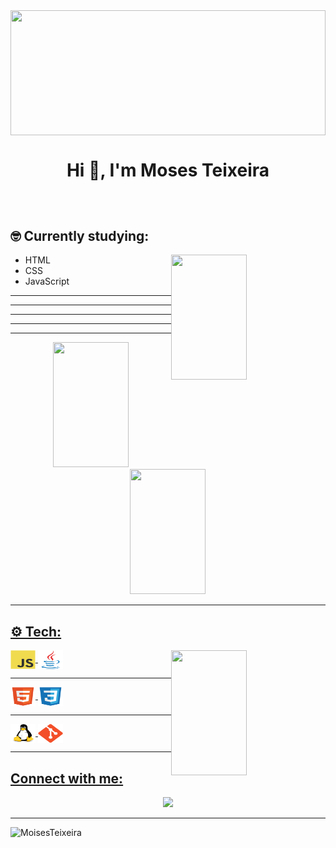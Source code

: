 <img width="100%" height="200px" align="center" src="https://media.giphy.com/media/XCxjzveGa47DOd8zuq/giphy.gif">

<h1 align="center">Hi 👋, I'm Moses Teixeira</h1>
  
  ##
 
<br>

## 🤓 Currently studying:

<img align="right" width="49%" height="200px" src="https://media.giphy.com/media/iIqmM5tTjmpOB9mpbn/giphy.gif"/>

- HTML
- CSS
- JavaScript

<hr>
<hr>
<hr>
<hr>
<hr>

<div align="center">
  <a href="https://github.com/MoisesTeixeira">
  <img width="49%" height="200px" src="https://github-readme-stats.vercel.app/api?username=MoisesTeixeira&show_icons=true&theme=blue-green&include_all_commits=true&count_private=true">
  <img width="49%" height="200px" src="https://github-readme-stats.vercel.app/api/top-langs/?username=MoisesTeixeira&layout=compact&langs_count=7&theme=blue-green">
</div>
 
<hr>

## ⚙️ Tech:	
	
<div style="display: inline_block">
  <img align="right" width="49%" height="200px" src="https://media.giphy.com/media/KectFFTAPZjyQ73mfd/giphy.gif"/>
  <img align="center" alt="Mois-javascript" height="30" width="40" src="https://raw.githubusercontent.com/devicons/devicon/master/icons/javascript/javascript-original.svg">
  <img align="center" alt="Mois-Java" height="30" width="40" src="https://raw.githubusercontent.com/devicons/devicon/master/icons/java/java-original.svg">   
  <hr>
  <img align="center" alt="Mois-HTML" height="30" width="40" src="https://raw.githubusercontent.com/devicons/devicon/master/icons/html5/html5-original.svg">
  <img align="center" alt="Mois-CSS" height="30" width="40" src="https://raw.githubusercontent.com/devicons/devicon/master/icons/css3/css3-original.svg">
  <hr>
  <img align="center" alt="Mois-Linux" height="30" width="40" src="https://raw.githubusercontent.com/devicons/devicon/master/icons/linux/linux-original.svg">
   <img align="center" alt="Mois-Git" height="30" width="40" src="https://raw.githubusercontent.com/devicons/devicon/master/icons/git/git-original.svg">
</div>
 
<hr>

## Connect with me:
 
<div align="center"> 
  <a href="https://www.linkedin.com/in/moisesteixeira/" target="_blank"><img src="https://img.shields.io/badge/-LinkedIn-%230077B5?style=for-the-badge&logo=linkedin&logoColor=white" target="_blank"></a>
</div>
	
<hr>

<img src="https://komarev.com/ghpvc/?username=MoisesTeixeira-github-username&color=blueviolet" alt="MoisesTeixeira">
